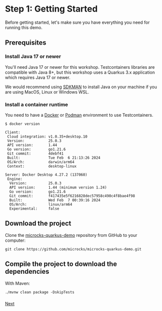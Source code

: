 # Step 1: Getting Started

Before getting started, let's make sure you have everything you need for running this demo.

## Prerequisites

### Install Java 17 or newer

You'll need Java 17 or newer for this workshop.
Testcontainers libraries are compatible with Java 8+, but this workshop uses a Quarkus 3.x application which requires Java 17 or newer.

We would recommend using [SDKMAN](https://sdkman.io/) to install Java on your machine if you are using MacOS, Linux or Windows WSL.

### Install a container runtime

You need to have a [Docker](https://docs.docker.com/get-docker/) or [Podman](https://podman.io/) environment to use Testcontainers.

```shell
$ docker version

Client:
 Cloud integration: v1.0.35+desktop.10
 Version:           25.0.3
 API version:       1.44
 Go version:        go1.21.6
 Git commit:        4debf41
 Built:             Tue Feb  6 21:13:26 2024
 OS/Arch:           darwin/arm64
 Context:           desktop-linux

Server: Docker Desktop 4.27.2 (137060)
 Engine:
  Version:          25.0.3
  API version:      1.44 (minimum version 1.24)
  Go version:       go1.21.6
  Git commit:       f417435e5f6216828dec57958c490c4f8bae4f98
  Built:            Wed Feb  7 00:39:16 2024
  OS/Arch:          linux/arm64
  Experimental:     false
```

## Download the project

Clone the [microcks-quarkus-demo](https://github.com/microcks/microcks-quarkus-demo) repository from GitHub to your computer:

```shell
git clone https://github.com/microcks/microcks-quarkus-demo.git
```

## Compile the project to download the dependencies

With Maven:

```shell
./mvnw clean package -DskipTests
```

### 

[Next](step-2-exploring-the-app.md)